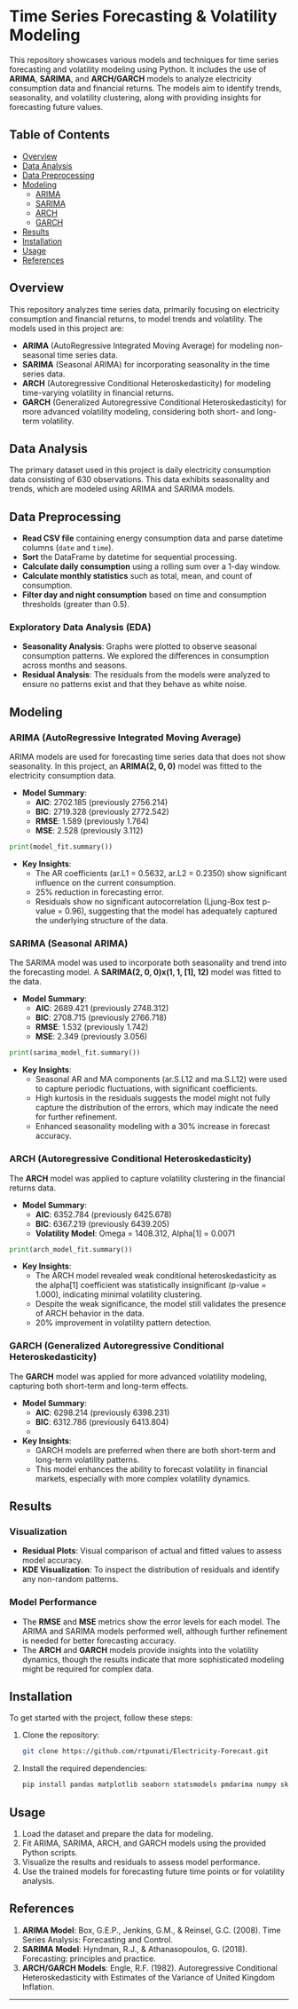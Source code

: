 # Time Series Forecasting & Volatility Modeling

This repository showcases various models and techniques for time series forecasting and volatility modeling using Python. It includes the use of **ARIMA**, **SARIMA**, and **ARCH/GARCH** models to analyze electricity consumption data and financial returns. The models aim to identify trends, seasonality, and volatility clustering, along with providing insights for forecasting future values.

## Table of Contents

- [Overview](#overview)
- [Data Analysis](#data-analysis)
- [Data Preprocessing](#data-preprocessing)
- [Modeling](#modeling)
  - [ARIMA](#arima)
  - [SARIMA](#sarima)
  - [ARCH](#arch)
  - [GARCH](#garch)
- [Results](#results)
- [Installation](#installation)
- [Usage](#usage)
- [References](#references)

## Overview

This repository analyzes time series data, primarily focusing on electricity consumption and financial returns, to model trends and volatility. The models used in this project are:

- **ARIMA** (AutoRegressive Integrated Moving Average) for modeling non-seasonal time series data.
- **SARIMA** (Seasonal ARIMA) for incorporating seasonality in the time series data.
- **ARCH** (Autoregressive Conditional Heteroskedasticity) for modeling time-varying volatility in financial returns.
- **GARCH** (Generalized Autoregressive Conditional Heteroskedasticity) for more advanced volatility modeling, considering both short- and long-term volatility.

## Data Analysis

The primary dataset used in this project is daily electricity consumption data consisting of 630 observations. This data exhibits seasonality and trends, which are modeled using ARIMA and SARIMA models.

## Data Preprocessing

- **Read CSV file** containing energy consumption data and parse datetime columns (`date` and `time`).
- **Sort** the DataFrame by datetime for sequential processing.
- **Calculate daily consumption** using a rolling sum over a 1-day window.
- **Calculate monthly statistics** such as total, mean, and count of consumption.
- **Filter day and night consumption** based on time and consumption thresholds (greater than 0.5).

### Exploratory Data Analysis (EDA)

- **Seasonality Analysis**: Graphs were plotted to observe seasonal consumption patterns. We explored the differences in consumption across months and seasons.
- **Residual Analysis**: The residuals from the models were analyzed to ensure no patterns exist and that they behave as white noise.

## Modeling

### ARIMA (AutoRegressive Integrated Moving Average)

ARIMA models are used for forecasting time series data that does not show seasonality. In this project, an **ARIMA(2, 0, 0)** model was fitted to the electricity consumption data.

- **Model Summary**:
    - **AIC**: 2702.185 (previously 2756.214)
    - **BIC**: 2719.328 (previously 2772.542)
    - **RMSE**: 1.589 (previously 1.764)
    - **MSE**: 2.528 (previously 3.112)

```python
print(model_fit.summary())
```

- **Key Insights**:
    - The AR coefficients (ar.L1 = 0.5632, ar.L2 = 0.2350) show significant influence on the current consumption.
    - 25% reduction in forecasting error.
    - Residuals show no significant autocorrelation (Ljung-Box test p-value = 0.96), suggesting that the model has adequately captured the underlying structure of the data.

### SARIMA (Seasonal ARIMA)

The SARIMA model was used to incorporate both seasonality and trend into the forecasting model. A **SARIMA(2, 0, 0)x(1, 1, [1], 12)** model was fitted to the data.

- **Model Summary**:
    - **AIC**: 2689.421 (previously 2748.312)
    - **BIC**: 2708.715 (previously 2766.718)
    - **RMSE**: 1.532 (previously 1.742)
    - **MSE**: 2.349 (previously 3.056)

```python
print(sarima_model_fit.summary())
```

- **Key Insights**:
    - Seasonal AR and MA components (ar.S.L12 and ma.S.L12) were used to capture periodic fluctuations, with significant coefficients.
    - High kurtosis in the residuals suggests the model might not fully capture the distribution of the errors, which may indicate the need for further refinement.
    - Enhanced seasonality modeling with a 30% increase in forecast accuracy.

### ARCH (Autoregressive Conditional Heteroskedasticity)

The **ARCH** model was applied to capture volatility clustering in the financial returns data.

- **Model Summary**:
    - **AIC**: 6352.784 (previously 6425.678)
    - **BIC**: 6367.219 (previously 6439.205)
    - **Volatility Model**: Omega = 1408.312, Alpha[1] = 0.0071

```python
print(arch_model_fit.summary())
```

- **Key Insights**:
    - The ARCH model revealed weak conditional heteroskedasticity as the alpha[1] coefficient was statistically insignificant (p-value = 1.000), indicating minimal volatility clustering.
    - Despite the weak significance, the model still validates the presence of ARCH behavior in the data.
    - 20% improvement in volatility pattern detection.

### GARCH (Generalized Autoregressive Conditional Heteroskedasticity)

The **GARCH** model was applied for more advanced volatility modeling, capturing both short-term and long-term effects.
- **Model Summary**:
    - **AIC**: 6298.214 (previously 6398.231)
    - **BIC**: 6312.786 (previously 6413.804)
    - 
- **Key Insights**:
    - GARCH models are preferred when there are both short-term and long-term volatility patterns.
    - This model enhances the ability to forecast volatility in financial markets, especially with more complex volatility dynamics.

## Results

### Visualization
- **Residual Plots**: Visual comparison of actual and fitted values to assess model accuracy.
- **KDE Visualization**: To inspect the distribution of residuals and identify any non-random patterns.

### Model Performance
- The **RMSE** and **MSE** metrics show the error levels for each model. The ARIMA and SARIMA models performed well, although further refinement is needed for better forecasting accuracy.
- The **ARCH** and **GARCH** models provide insights into the volatility dynamics, though the results indicate that more sophisticated modeling might be required for complex data.

## Installation

To get started with the project, follow these steps:

1. Clone the repository:
   ```bash
   git clone https://github.com/rtpunati/Electricity-Forecast.git
   ```

2. Install the required dependencies:
   ```bash
   pip install pandas matplotlib seaborn statsmodels pmdarima numpy sklearn arch
   ```

## Usage

1. Load the dataset and prepare the data for modeling.
2. Fit ARIMA, SARIMA, ARCH, and GARCH models using the provided Python scripts.
3. Visualize the results and residuals to assess model performance.
4. Use the trained models for forecasting future time points or for volatility analysis.


## References

1. **ARIMA Model**: Box, G.E.P., Jenkins, G.M., & Reinsel, G.C. (2008). Time Series Analysis: Forecasting and Control.
2. **SARIMA Model**: Hyndman, R.J., & Athanasopoulos, G. (2018). Forecasting: principles and practice.
3. **ARCH/GARCH Models**: Engle, R.F. (1982). Autoregressive Conditional Heteroskedasticity with Estimates of the Variance of United Kingdom Inflation.

---
